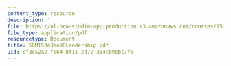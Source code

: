 ```yaml
---
content_type: resource
description: ''
file: https://ol-ocw-studio-app-production.s3.amazonaws.com/courses/15-343-managing-transformations-in-work-organizations-and-society-spring-2002/cf3c52a2f664bf112d72304cb9ebc7f6_SDM15343mod8Leadership.pdf
file_type: application/pdf
resourcetype: Document
title: SDM15343mod8Leadership.pdf
uid: cf3c52a2-f664-bf11-2d72-304cb9ebc7f6
---
```


